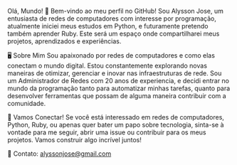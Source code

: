 Olá, Mundo! 👋
Bem-vindo ao meu perfil no GitHub! Sou Alysson Jose, um entusiasta de redes de computadores com interesse por programação, atualmente iniciei meus estudos em Python, e futuramente pretendo também aprender Ruby. Este será um espaço onde compartilharei meus projetos, aprendizados e experiências.

🖥️ Sobre Mim
Sou apaixonado por redes de computadores e como elas conectam o mundo digital. Estou constantemente explorando novas maneiras de otimizar, gerenciar e inovar nas infraestruturas de rede. Sou um Administrador de Redes com 20 anos de experiencia, e decidi entrar no mundo da programação tanto para automatizar minhas tarefas, quanto para desenvolver ferramentas que possam de alguma maneira contribuir com a comunidade.

🚀 Vamos Conectar!
Se você está interessado em redes de computadores, Python, Ruby, ou apenas quer bater um papo sobre tecnologia, sinta-se à vontade para me seguir, abrir uma issue ou contribuir para os meus projetos. Vamos construir algo incrível juntos!

📧 Contato: alyssonjose@gmail.com
